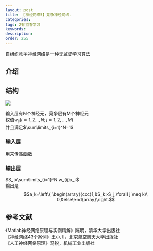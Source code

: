 ```yaml
---
layout: post
title: 【神经网络5】竞争神经网络.
categories:
tags: 2有监督学习
keywords:
description:
order: 255
---
```


自组织竞争神经网络是一种无监督学习算法

## 介绍



## 结构
<img src='http://www.guofei.site/public/postimg/ann_som.png'>

输入层有N个神经元，竞争层有M个神经元  
权值$w_{ij}(i=1,2...,N;j=1,2,...,M)$  
并且满足$\sum\limits_{i=1}^N=1$
### 输入层
用来传递函数
### 输出层
$S_j=\sum\limits_{i=1}^N w_{ij}x_i$  
输出是$$a_k=\left\{ \begin{array}{ccc}1,&S_k>S_j,\forall j \neq k\\
0,&else\end{array}\right.$$

## 参考文献
《Matlab神经网络原理与实例精解》陈明，清华大学出版社   
《神经网络43个案例》王小川，北京航空航天大学出版社  
《人工神经网络原理》马锐，机械工业出版社  
